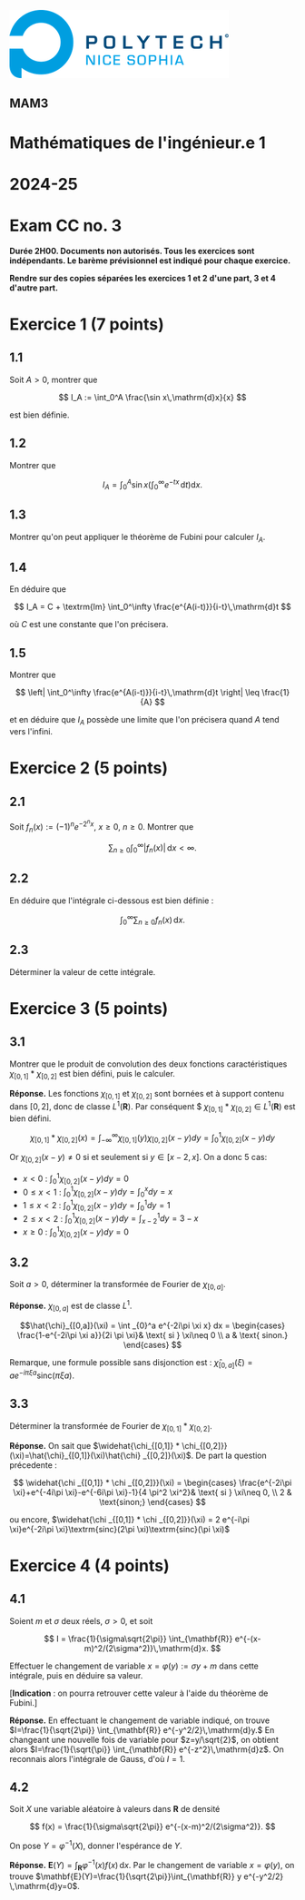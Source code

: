 ![PNS](https://raw.githubusercontent.com/pns-mam/mi1/master/logo-pns.png)

## MAM3

# Mathématiques de l'ingénieur.e 1
# 2024-25
# Exam CC no. 3

**Durée 2H00. Documents non autorisés. Tous les exercices sont indépendants. Le barème prévisionnel est indiqué pour chaque exercice.**

**Rendre sur des copies séparées les exercices 1 et 2 d'une part, 3 et 4 d'autre part.** 

# Exercice 1 (7 points)

## 1.1

Soit $A > 0$, montrer que

$$ I_A := \int_0^A \frac{\sin x\,\mathrm{d}x}{x} $$

est bien définie.

## 1.2

Montrer que

$$ I_A = \int_0^A \sin x \left( \int_0^\infty e^{-tx}\,\mathrm{d}t \right) \mathrm{d}x. $$

## 1.3

Montrer qu'on peut appliquer le théorème de Fubini pour calculer $I_A$.

## 1.4

En déduire que

$$ I_A = C + \textrm{Im} \int_0^\infty \frac{e^{A(i-t)}}{i-t}\,\mathrm{d}t $$

où $C$ est une constante que l'on précisera.

## 1.5

Montrer que

$$ \left| \int_0^\infty \frac{e^{A(i-t)}}{i-t}\,\mathrm{d}t \right| \leq \frac{1}{A} $$

et en déduire que $I_A$ possède une limite que l'on précisera quand $A$ tend vers l'infini.

# Exercice 2 (5 points)

## 2.1 

Soit $f_n(x) := (-1)^n e^{-2^n x}$, $x \geq 0$, $n \geq 0$. Montrer que

$$ \sum_{n \geq 0} \int_0^\infty |f_n(x)|\,\mathrm{d}x < \infty. $$

## 2.2

En déduire que l'intégrale ci-dessous est bien définie : 

$$ \int_0^\infty \sum_{n \geq 0} f_n(x)\,\mathrm{d}x. $$

## 2.3

Déterminer la valeur de cette intégrale.

# Exercice 3 (5 points)

## 3.1 

Montrer que le produit de convolution des deux fonctions caractéristiques $\chi_{[0,1]} * \chi_{[0,2]}$ est bien défini, puis le calculer.

**Réponse.** Les fonctions  $\chi_{[0,1]}$ et  $\chi_{[0,2]}$ sont bornées et à support contenu dans $[0,2]$, donc de classe $L^1(\mathbf{R})$. Par conséquent $ $\chi_{[0,1]} * \chi_{[0,2]}\in L^1(\mathbf{R})$ est bien défini.

$$\chi_{[0,1]} * \chi_{[0,2]}(x)= \int_{-\infty}^\infty \chi_{[0,1]}(y) \chi_{[0,2]}(x-y)dy=\int_0^1 \chi_{[0,2]}(x-y)dy$$

Or $\chi_{[0,2]}(x-y)\neq 0$ si et seulement si $y\in [x-2,x]$. On a donc 5 cas:

* $x<0$ : $\int_0^1 \chi_{[0,2]}(x-y)dy = 0$
* $0\leq x <1$ : $\int_0^1 \chi_{[0,2]}(x-y)dy = \int_0^x dy = x$
* $1\leq x<2$ : $\int_0^1 \chi_{[0,2]}(x-y)dy = \int_0^1 dy = 1$
* $2\leq x<2$ : $\int_0^1 \chi_{[0,2]}(x-y)dy = \int_{x-2}^1 dy = 3-x$
* $x\geq 0$ : $\int_0^1 \chi_{[0,2]}(x-y)dy = 0$

  
## 3.2

Soit $a > 0$, déterminer la transformée de Fourier de $\chi_{[0,a]}$.

**Réponse.** $\chi_{[0,a]}$ est de classe $L^1$.

$$\hat{\chi}_{[0,a]}(\xi) = \int _{0}^a e^{-2i\pi \xi x} dx =
\begin{cases}
     \frac{1-e^{-2i\pi \xi a}}{2i \pi \xi}& \text{ si } \xi\neq 0 
     \\
    a & \text{ sinon.}
\end{cases}
$$

Remarque, une formule possible sans disjonction est : $\hat{\chi}_{[0,a]}(\xi)=a e^{-i\pi \xi a}\textrm{sinc}(\pi \xi a)$.

## 3.3

Déterminer la transformée de Fourier de $\chi_{[0,1]} * \chi_{[0,2]}$.

**Réponse.** On sait que $\widehat{\chi_{[0,1]} * \chi_{[0,2]}}(\xi)=\hat{\chi}_{[0,1]}(\xi)\hat{\chi} _{[0,2]}(\xi)$. De part la question précedente :

$$
\widehat{\chi _{[0,1]} * \chi _{[0,2]}}(\xi) =
\begin{cases}
     \frac{e^{-2i\pi \xi}+e^{-4i\pi \xi}-e^{-6i\pi \xi}-1}{4 \pi^2 \xi^2}& \text{ si } \xi\neq 0, 
     \\
    2 & \text{sinon;}
\end{cases}
$$

ou encore, $\widehat{\chi _{[0,1]} * \chi _{[0,2]}}(\xi) = 2 e^{-i\pi \xi}e^{-2i\pi \xi}\textrm{sinc}(2\pi \xi)\textrm{sinc}(\pi \xi)$


# Exercice 4 (4 points)

## 4.1

Soient $m$ et $\sigma$ deux réels, $\sigma > 0$, et soit

$$ I = \frac{1}{\sigma\sqrt{2\pi}} \int_{\mathbf{R}} e^{-(x-m)^2/(2\sigma^2)}\,\mathrm{d}x. $$

Effectuer le changement de variable $x = \varphi(y) := \sigma y + m$ dans cette intégrale, puis en déduire sa valeur. 

[**Indication** : on pourra retrouver cette valeur à l'aide du théorème de Fubini.]


**Réponse.** En effectuant le changement de variable indiqué, on trouve $I=\frac{1}{\sqrt{2\pi}}  \int_{\mathbf{R}}  e^{-y^2/2}\,\mathrm{d}y.$ En changeant une nouvelle fois de variable pour $z=y/\sqrt{2}$, on obtient alors $I=\frac{1}{\sqrt{\pi}} \int_{\mathbf{R}} e^{-z^2}\,\mathrm{d}z$. On reconnais alors l'intégrale de Gauss, d'où $I=1$.

## 4.2

Soit $X$ une variable aléatoire à valeurs dans $\mathbf{R}$ de densité

$$ f(x) = \frac{1}{\sigma\sqrt{2\pi}} e^{-(x-m)^2/(2\sigma^2)}. $$

On pose $Y = \varphi^{-1}(X)$, donner l'espérance de $Y$.

**Réponse.** $\mathbf{E}(Y)=\int_{\mathbf{R}} \varphi^{-1}(x) f(x) \,\mathrm{d}x$. Par le changement de variable $x=\varphi(y)$, on trouve $\mathbf{E}(Y)=\frac{1}{\sqrt{2\pi}}\int_{\mathbf{R}} y  e^{-y^2/2} \,\mathrm{d}y=0$.
